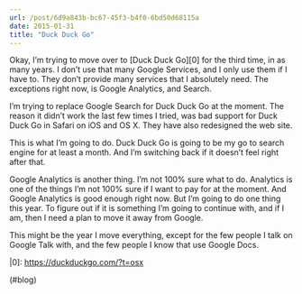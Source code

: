 ```yaml
---
url: /post/6d9a843b-bc67-45f3-b4f0-6bd50d68115a
date: 2015-01-31
title: "Duck Duck Go"
---
```


Okay, I&#8217;m trying to move over to \[Duck Duck Go\]\[0\] for the third time, in as many years. I don&#8217;t use that many Google Services, and I only use them if I have to. They don&#8217;t provide many services that I absolutely need. The exceptions right now, is Google Analytics, and Search.



I&#8217;m trying to replace Google Search for Duck Duck Go at the moment. The reason it didn&#8217;t work the last few times I tried, was bad support for Duck Duck Go in Safari on iOS and OS X. They have also redesigned the web site.



This is what I&#8217;m going to do. Duck Duck Go is going to be my go to search engine for at least a month. And I&#8217;m switching back if it doesn&#8217;t feel right after that.



Google Analytics is another thing. I&#8217;m not 100% sure what to do. Analytics is one of the things I&#8217;m not 100% sure if I want to pay for at the moment. And Google Analytics is good enough right now. But I&#8217;m going to do one thing this year. To figure out if it is something I&#8217;m going to continue with, and if I am, then I need a plan to move it away from Google.



This might be the year I move everything, except for the few people I talk on Google Talk with, and the few people I know that use Google Docs.



|0]: https://duckduckgo.com/?t=osx



(#blog)